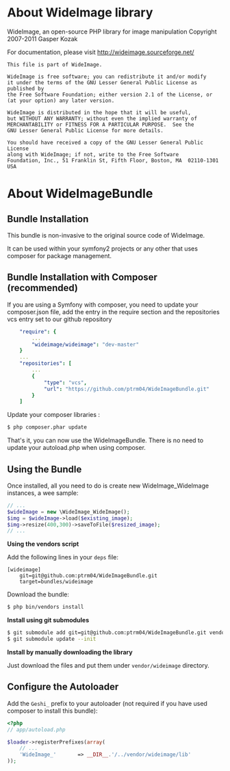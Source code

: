 About WideImage library
================================

WideImage, an open-source PHP library for image manipulation
Copyright 2007-2011 Gasper Kozak

For documentation, please visit http://wideimage.sourceforge.net/


    This file is part of WideImage.
		
    WideImage is free software; you can redistribute it and/or modify
    it under the terms of the GNU Lesser General Public License as published by
    the Free Software Foundation; either version 2.1 of the License, or
    (at your option) any later version.
    
    WideImage is distributed in the hope that it will be useful,
    but WITHOUT ANY WARRANTY; without even the implied warranty of
    MERCHANTABILITY or FITNESS FOR A PARTICULAR PURPOSE.  See the
    GNU Lesser General Public License for more details.
		
    You should have received a copy of the GNU Lesser General Public License
    along with WideImage; if not, write to the Free Software
    Foundation, Inc., 51 Franklin St, Fifth Floor, Boston, MA  02110-1301  USA

About WideImageBundle
================================

## Bundle Installation

This bundle is non-invasive to the original source code of WideImage.

It can be used within your symfony2 projects or any other that uses composer for package management.

## Bundle Installation with Composer (recommended)

If you are using a Symfony with composer, you need to update your composer.json file, add the entry in the require section and the repositories vcs entry set to our github repository

``` yml
    "require": {
        ...
        "wideimage/wideimage": "dev-master"
    }
    ...
    "repositories": [
        ...
        {
            "type": "vcs",
            "url": "https://github.com/ptrm04/WideImageBundle.git"
        }
    ]
```
Update your composer libraries :

``` bash
$ php composer.phar update
```
That's it, you can now use the WideImageBundle. There is no need to update your autoload.php when using composer.

## Using the Bundle

Once installed, all you need to do is create new WideImage_WideImage instances, a wee sample:

``` php
// ...
$wideImage = new \WideImage_WideImage();
$img = $wideImage->load($existing_image);
$img->resize(400,300)->saveToFile($resized_image);
// ...
```

**Using the vendors script**

Add the following lines in your `deps` file:

```
[wideimage]
    git=git@github.com:ptrm04/WideImageBundle.git
    target=bundles/wideimage
```

Download the bundle:

``` bash
$ php bin/vendors install
```

**Install using git submodules**

``` bash
$ git submodule add git=git@github.com:ptrm04/WideImageBundle.git vendor/wideimage
$ git submodule update --init
```

**Install by manually downloading the library**

Just download the files and put them under `vendor/wideimage` directory.

## Configure the Autoloader

Add the `Geshi_` prefix to your autoloader (not required if you have used composer to install this bundle):

``` php
<?php
// app/autoload.php

$loader->registerPrefixes(array(
    // ...
    'WideImage_'       => __DIR__.'/../vendor/wideimage/lib'
));
```